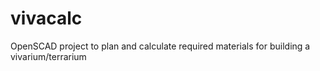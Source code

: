 # vivacalc
OpenSCAD project to plan and calculate required materials for building a vivarium/terrarium
